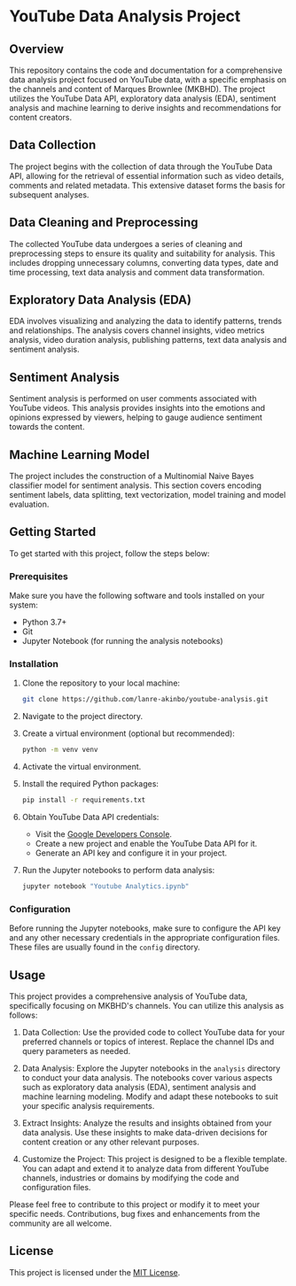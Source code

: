 # YouTube Data Analysis Project

## Overview

This repository contains the code and documentation for a comprehensive data analysis project focused on YouTube data, with a specific emphasis on the channels and content of Marques Brownlee (MKBHD). The project utilizes the YouTube Data API, exploratory data analysis (EDA), sentiment analysis and machine learning to derive insights and recommendations for content creators.

## Data Collection

The project begins with the collection of data through the YouTube Data API, allowing for the retrieval of essential information such as video details, comments and related metadata. This extensive dataset forms the basis for subsequent analyses.

## Data Cleaning and Preprocessing

The collected YouTube data undergoes a series of cleaning and preprocessing steps to ensure its quality and suitability for analysis. This includes dropping unnecessary columns, converting data types, date and time processing, text data analysis and comment data transformation.

## Exploratory Data Analysis (EDA)

EDA involves visualizing and analyzing the data to identify patterns, trends and relationships. The analysis covers channel insights, video metrics analysis, video duration analysis, publishing patterns, text data analysis and sentiment analysis.

## Sentiment Analysis

Sentiment analysis is performed on user comments associated with YouTube videos. This analysis provides insights into the emotions and opinions expressed by viewers, helping to gauge audience sentiment towards the content.

## Machine Learning Model

The project includes the construction of a Multinomial Naive Bayes classifier model for sentiment analysis. This section covers encoding sentiment labels, data splitting, text vectorization, model training and model evaluation.

## Getting Started

To get started with this project, follow the steps below:

### Prerequisites

Make sure you have the following software and tools installed on your system:

- Python 3.7+
- Git
- Jupyter Notebook (for running the analysis notebooks)

### Installation

1. Clone the repository to your local machine:

   ```bash
   git clone https://github.com/lanre-akinbo/youtube-analysis.git
   ```

2. Navigate to the project directory.

3. Create a virtual environment (optional but recommended):

   ```bash
   python -m venv venv
   ```

4. Activate the virtual environment.

5. Install the required Python packages:

   ```bash
   pip install -r requirements.txt
   ```

6. Obtain YouTube Data API credentials:

   - Visit the [Google Developers Console](https://console.developers.google.com/).
   - Create a new project and enable the YouTube Data API for it.
   - Generate an API key and configure it in your project.

7. Run the Jupyter notebooks to perform data analysis:

   ```bash
   jupyter notebook "Youtube Analytics.ipynb"
   ```

### Configuration

Before running the Jupyter notebooks, make sure to configure the API key and any other necessary credentials in the appropriate configuration files. These files are usually found in the `config` directory.

## Usage

This project provides a comprehensive analysis of YouTube data, specifically focusing on MKBHD's channels. You can utilize this analysis as follows:

1. Data Collection: Use the provided code to collect YouTube data for your preferred channels or topics of interest. Replace the channel IDs and query parameters as needed.

2. Data Analysis: Explore the Jupyter notebooks in the `analysis` directory to conduct your data analysis. The notebooks cover various aspects such as exploratory data analysis (EDA), sentiment analysis and machine learning modeling. Modify and adapt these notebooks to suit your specific analysis requirements.

3. Extract Insights: Analyze the results and insights obtained from your data analysis. Use these insights to make data-driven decisions for content creation or any other relevant purposes.

4. Customize the Project: This project is designed to be a flexible template. You can adapt and extend it to analyze data from different YouTube channels, industries or domains by modifying the code and configuration files.

Please feel free to contribute to this project or modify it to meet your specific needs. Contributions, bug fixes and enhancements from the community are all welcome.

## License

This project is licensed under the [MIT License](LICENSE).
